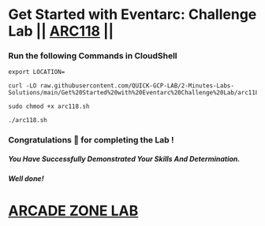 # Get Started with Eventarc: Challenge Lab || [ARC118](https://www.cloudskillsboost.google/focuses/63244?parent=catalog) ||


### Run the following Commands in CloudShell

```
export LOCATION=
```
```
curl -LO raw.githubusercontent.com/QUICK-GCP-LAB/2-Minutes-Labs-Solutions/main/Get%20Started%20with%20Eventarc%20Challenge%20Lab/arc118.sh

sudo chmod +x arc118.sh

./arc118.sh
```

### Congratulations 🎉 for completing the Lab !

##### *You Have Successfully Demonstrated Your Skills And Determination.*

#### *Well done!*


# [ARCADE ZONE LAB](https://www.youtube.com/@arcadezonelab)
